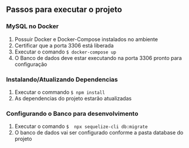Passos para executar o projeto
-----------------------------------

### MySQL no Docker

1. Possuir Docker e Docker-Compose instalados no ambiente
2. Certificar que a porta 3306 está liberada
3. Executar o comando ``` $ docker-compose up ```
4. O Banco de dados deve estar executando na porta 3306 pronto para configuração

### Instalando/Atualizando Dependencias

1. Executar o commando ``` $ npm install ```
2. As dependencias do projeto estarão atualizadas

### Configurando o Banco para desenvolvimento

1. Executar o comando ``` $  npx sequelize-cli db:migrate ```
2. O banco de dados vai ser configurado conforme a pasta database do projeto

